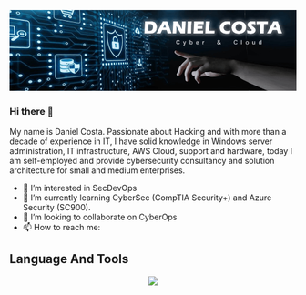 ![App Screenshot](https://github.com/DanielRCosta22/DanielRCosta22/blob/main/GitHub.png)
### Hi there 👋

My name is Daniel Costa. Passionate about Hacking and with more than a decade of experience in IT, I have solid knowledge in Windows server administration, IT infrastructure, AWS Cloud, support and hardware, today I am self-employed and provide cybersecurity consultancy and solution architecture for small and medium enterprises.

- 👀 I’m interested in SecDevOps
- 🌱 I’m currently learning CyberSec (CompTIA Security+) and Azure Security (SC900).
- 💞️ I’m looking to collaborate on CyberOps
- 📫 How to reach me: <off>


##  Language And Tools
<p align="center">
  <a href="https://skillicons.dev">
    <img src="https://skillicons.dev/icons?i=aws,azure,py,powershell,cs,mysql,arduino,html,css,js,ae,pr" />
  </a>
</p>

<!---
DanielRCosta22/DanielRCosta22 is a ✨ special ✨ repository because its `README.md` (this file) appears on your GitHub profile.
You can click the Preview link to take a look at your changes.
--->
